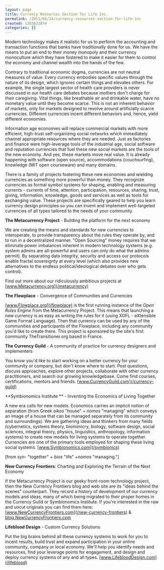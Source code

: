 ```yaml
---
layout: page
title: Currency Resources Section for Life Inc.
permalink: /2011/04/24/currency-resources-section-for-life-inc
created: 1303622874
categories: []
---
```

Modern technology makes it realistic for us to perform the accounting and transaction functions that banks have traditionally done for us. We have the means to put an end to their money monopoly and their currency monoculture which they have fostered to make it easier for them to control the economy and channel wealth into the hands of the few.

Contrary to traditional economic dogma, currencies are not neutral measures of value. Every currency embodies specific values through the nature of its design, which ignores certain things and elevates others. For example, the single largest sector of health care providers is never discussed in our health care debates because mothers don't charge for their caregiving. Vital things, like breathable air and drinkable water, have no monetary value until they become scarce. This is not an inherent behavior of markets, only for markets designed to revolve around artificially scarce currencies. Different currencies incent different behaviors and, hence, yield different economies.

Information age economies will replace commercial markets with more efficient, high-trust self-organizing social networks which immediately channel appropriate resources where they are needed. Just as factories and finance were high-leverage tools of the industrial age, social software and reputation currencies that fuel these new social markets are the tools of the new economy. And yes, these markets move real value. It is already happening with software (open source), accommodations (couchsurfing), knowledge (MIT open courseware) and many domains.

There is a family of projects fostering these new economies and wielding currencies as something more powerful than money. They recognize currencies as formal symbol systems for shaping, enabling and measuring currents - currents of time, attention, participation, resources, sharing, trust, giving, information, knowledge, goods and services as well as tools for exchanging value.  These projects are specifically geared to help you learn currency design principles so you can invent and implement well-targeted currencies of all types tailored to the needs of your community.

**The Metacurrency Project** - Building the platform for the next economy

We are creating the means and standards for new currencies to interoperate, to provide transparency about the rules they operate by, and to run in a decentralized manner. "Open Sourcing" money requires that we eliminate power imbalances inherent in modern technology systems (e.g. system admins are all-powerful and users can only do what the admins permit).  By separating data integrity, security and access our protocols enable fractal sovereignty at every level (which also provides new alternatives to the endless political/ideological debates over who gets control).

Find out more about our ridiculously ambitious projects at [www.Metacurrency.org](/metacurrency)

**The Flowplace** - Convergence of Communities and Currencies

[www.Flowplace.org](/flowplace) is the first running instance of the _Open Rules Engine_ from the Metacurrency Project.  This means that launching a new currency is as easy as writing the rules for it (using XGFL - eXtensible Game Format Language). Then that currency can be used by any of the communities and participants of the Flowplace, including any community you'd like to create there. This project is sponsored by the site's first community TheTransitioner.org based in France.

**The Currency Guild** - A community of practice for currency designers and implementers

You know you'd like to start working on a better currency for your community or company, but don't know where to start. Post questions, discuss approaches, explore other projects, collaborate with other currency practitioners, and search our growing knowledgebase. Come find courses, certifications, mentors and friends.   [www.CurrencyGuild.com](/currency-guild)

**Symbionomics Institute ** - Inventing the Economics of Living Together

A new era calls for new models. Economics carries an implicit notion of separation (from Greek _oikos_ "house" + _nomos_ "managing" which conveys an image of a house that can be managed separately from its community and surroundings). We are gathering ideas and thinkers from many fields (cybernetics, systems theory, biomimicry, biology, software design, social sciences, integral theory, physics, linguistics, anthropology, information systems) to create new models for living systems to operate together. Currencies are one of the primary tools employed for shaping these living social systems.  [www.Symbionomics.com](/symbionics)

[from _syn-_ "together" + _bios_ "life" +_nomos_ "managing."]

**New Currency Frontiers**: Charting and Exploring the Terrain of the Next Economy

If the Metacurrency Project is our geeky front-room technology project, then the New Currency Frontiers blog and web site are its "ideas behind the scenes" counterpart. They record a history of development of our currency models and ideas, many of which being migrated to their proper homes in the Currency Guild or Symbionomics Institute. If you're interested in the raw and uncut originals you can find them here: [www.NewCurrencyFrontiers.com](/new-currency-frontiers) & [blog.NewCurrencyFrontiers.com](/new-currency-frontiers/blog)

**Lifeblood Design** - Custom Currency Solutions

Put the big brains behind all these currency systems to work for you to incent results, build trust and expand participation in your online community, company or local economy. We'll help you identify needs and resources, find your leverage points for engagement, and design and deploy currency systems of any and all types. [www.LifebloodDesign.com](/lifeblood)
